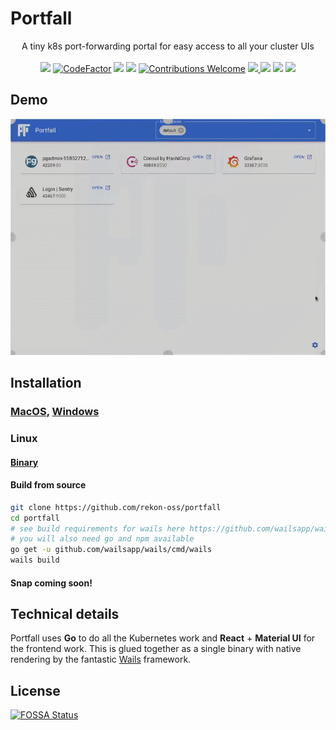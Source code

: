 # Portfall

<p align="center">
  A tiny k8s port-forwarding portal for easy access to all your cluster UIs
  <br/><br/>
  <a href="https://goreportcard.com/report/github.com/rekon-oss/portfall"><img src="https://goreportcard.com/badge/github.com/rekon-oss/portfall"/></a>
  <a href="https://www.codefactor.io/repository/github/rekon-oss/portfall"><img src="https://www.codefactor.io/repository/github/rekon-oss/portfall/badge" alt="CodeFactor" /></a>
  <a href="https://github.com/rekon-oss/portfall/blob/master/LICENSE"><img src="https://img.shields.io/badge/License-MIT-blue.svg"></a>
  <a href="https://app.fossa.com/projects/git%2Bgithub.com%2Frekon-oss%2Fportfall?ref=badge_shield" alt="FOSSA Status"><img src="https://app.fossa.com/api/projects/git%2Bgithub.com%2Frekon-oss%2Fportfall.svg?type=shield"/></a>
  <a href="https://github.com/rekon-oss/portfall/issues"><img src="https://img.shields.io/badge/contributions-welcome-brightgreen.svg?style=flat" alt="Contributions Welcome" /></a>
  <a href="https://build.snapcraft.io/user/rekon-oss/portfall" alt="Snap Status"><img src="https://build.snapcraft.io/badge/rekon-oss/portfall.svg"> </a>
  <img src="https://img.shields.io/badge/MacOS-Supported-Green.svg?style=flat"/>
  <img src="https://img.shields.io/badge/Linux-Supported-Green.svg?style=flat"/>
  <img src="https://img.shields.io/badge/Windows-Supported-Green.svg?style=flat"/>
</p>

## Demo
<p align="center">
<img src="demo.gif" alt="Demo gif"/>
</p>

## Installation

### [MacOS](https://github.com/rekon-oss/portfall/releases/latest/download/Portfall.dmg), [Windows](https://github.com/rekon-oss/portfall/releases/latest/download/Portfall.exe)
### Linux
#### [Binary](https://github.com/rekon-oss/portfall/releases/latest/download/Portfall)
#### Build from source
```bash
git clone https://github.com/rekon-oss/portfall
cd portfall
# see build requirements for wails here https://github.com/wailsapp/wails#installation
# you will also need go and npm available
go get -u github.com/wailsapp/wails/cmd/wails
wails build
```
#### Snap coming soon!


## Technical details

Portfall uses **Go** to do all the Kubernetes work and **React** + **Material UI** for the frontend work.
This is glued together as a single binary with native rendering by the fantastic 
[Wails](https://github.com/wailsapp/wails) framework.


## License
[![FOSSA Status](https://app.fossa.io/api/projects/git%2Bgithub.com%2Frekon-oss%2Fportfall.svg?type=large)](https://app.fossa.io/projects/git%2Bgithub.com%2Frekon-oss%2Fportfall?ref=badge_large)
